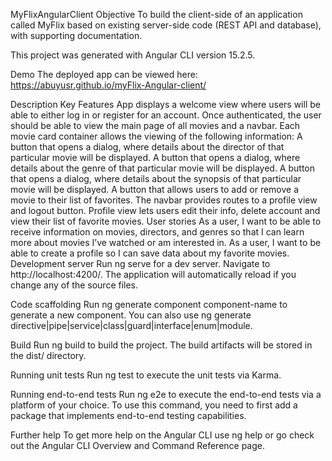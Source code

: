 MyFlixAngularClient
Objective
To build the client-side of an application called MyFlix based on existing server-side code (REST API and database), with supporting documentation.

This project was generated with Angular CLI version 15.2.5.

Demo
The deployed app can be viewed here: https://abuyusr.github.io/myFlix-Angular-client/

Description
Key Features
App displays a welcome view where users will be able to either log in or register for an account.
Once authenticated, the user should be able to view the main page of all movies and a navbar.
Each movie card container allows the viewing of the following information:
A button that opens a dialog,​ where details about the director of that particular movie will be displayed.
A button that opens a dialog,​ where details about the genre of that particular movie will be displayed.
A button that opens a dialog,​ where details about the synopsis of that particular movie will be displayed.
A button that allows users to add or remove a movie to their list of favorites.
The navbar provides routes to a profile view and logout button.
Profile view lets users edit their info, delete account and view their list of favorite movies.
User stories
As a user, I want to be able to receive information on movies, directors, and genres so that I can learn more about movies I’ve watched or am interested in.
As a user, I want to be able to create a profile so I can save data about my favorite movies.
Development server
Run ng serve for a dev server. Navigate to http://localhost:4200/. The application will automatically reload if you change any of the source files.

Code scaffolding
Run ng generate component component-name to generate a new component. You can also use ng generate directive|pipe|service|class|guard|interface|enum|module.

Build
Run ng build to build the project. The build artifacts will be stored in the dist/ directory.

Running unit tests
Run ng test to execute the unit tests via Karma.

Running end-to-end tests
Run ng e2e to execute the end-to-end tests via a platform of your choice. To use this command, you need to first add a package that implements end-to-end testing capabilities.

Further help
To get more help on the Angular CLI use ng help or go check out the Angular CLI Overview and Command Reference page.

